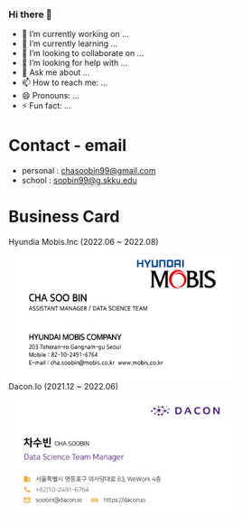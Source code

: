 ### Hi there 👋
- 🔭 I’m currently working on ...
- 🌱 I’m currently learning ...
- 👯 I’m looking to collaborate on ...
- 🤔 I’m looking for help with ...
- 💬 Ask me about ...
- 📫 How to reach me: ...
- 😄 Pronouns: ...
- ⚡ Fun fact: ...

# Contact - email
- personal : chasoobin99@gmail.com <br> 
- school : soobin99@g.skku.edu <br>

# Business Card 
Hyundia Mobis.Inc (2022.06 ~ 2022.08) <br>
<img src="pic/Mobis.jpg" alt="drawing" width="400"> <br>
Dacon.Io (2021.12 ~ 2022.06) <br>
<img src="pic/Dacon.jpg" alt="drawing" width="400"> <br>

